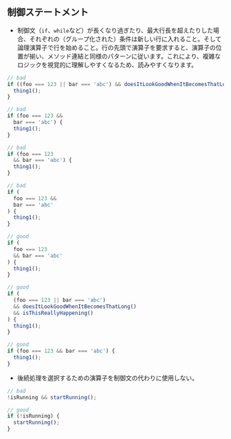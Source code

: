 ## 制御ステートメント

* 制御文（`if`、`while`など）が長くなり過ぎたり、最大行長を超えたりした場合、それぞれの（グループ化された）条件は新しい行に入れること。そして論理演算子で行を始めること。行の先頭で演算子を要求すると、演算子の位置が揃い、メソッド連結と同様のパターンに従います。これにより、複雑なロジックを視覚的に理解しやすくなるため、読みやすくなります。
```js
// bad
if ((foo === 123 || bar === 'abc') && doesItLookGoodWhenItBecomesThatLong() && isThisReallyHappening()) {
  thing1();
}

// bad
if (foo === 123 &&
  bar === 'abc') {
  thing1();
}

// bad
if (foo === 123
  && bar === 'abc') {
  thing1();
}

// bad
if (
  foo === 123 &&
  bar === 'abc'
) {
  thing1();
}

// good
if (
  foo === 123
  && bar === 'abc'
) {
  thing1();
}

// good
if (
  (foo === 123 || bar === 'abc')
  && doesItLookGoodWhenItBecomesThatLong()
  && isThisReallyHappening()
) {
  thing1();
}

// good
if (foo === 123 && bar === 'abc') {
  thing1();
}
```
* 後続処理を選択するための演算子を制御文の代わりに使用しない。
```js
// bad
!isRunning && startRunning();

// good
if (!isRunning) {
  startRunning();
}
```